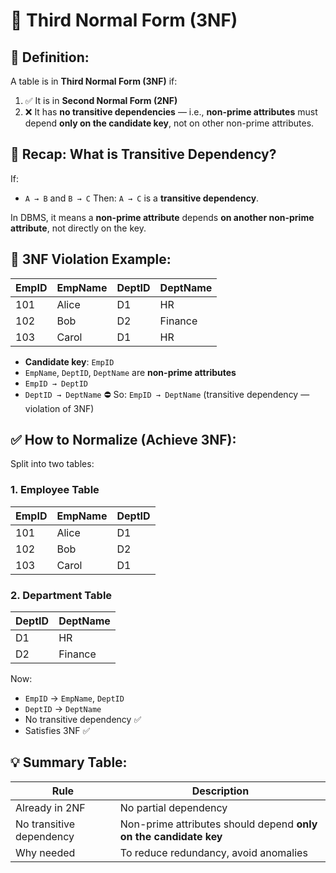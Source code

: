 # 🧾 Third Normal Form (3NF)

## 🔹 Definition:
A table is in **Third Normal Form (3NF)** if:
1. ✅ It is in **Second Normal Form (2NF)**
2. ❌ It has **no transitive dependencies** — i.e., **non-prime attributes** must depend **only on the candidate key**, not on other non-prime attributes.

## 🔁 Recap: What is Transitive Dependency?
If:
* `A → B` and `B → C` Then: `A → C` is a **transitive dependency**.

In DBMS, it means a **non-prime attribute** depends **on another non-prime attribute**, not directly on the key.

## 🚫 3NF Violation Example:

| EmpID | EmpName | DeptID | DeptName |
|-------|---------|--------|----------|
| 101   | Alice   | D1     | HR       |
| 102   | Bob     | D2     | Finance  |
| 103   | Carol   | D1     | HR       |

* **Candidate key**: `EmpID`
* `EmpName`, `DeptID`, `DeptName` are **non-prime attributes**
* `EmpID → DeptID`
* `DeptID → DeptName` ⛔ So: `EmpID → DeptName` (transitive dependency — violation of 3NF)

## ✅ How to Normalize (Achieve 3NF):
Split into two tables:

### 1. Employee Table
| EmpID | EmpName | DeptID |
|-------|---------|--------|
| 101   | Alice   | D1     |
| 102   | Bob     | D2     |
| 103   | Carol   | D1     |

### 2. Department Table
| DeptID | DeptName |
|--------|----------|
| D1     | HR       |
| D2     | Finance  |

Now:
* `EmpID` → `EmpName`, `DeptID`
* `DeptID` → `DeptName`
* No transitive dependency ✅
* Satisfies 3NF ✅

## 💡 Summary Table:

| Rule | Description |
|------|-------------|
| Already in 2NF | No partial dependency |
| No transitive dependency | Non-prime attributes should depend **only on the candidate key** |
| Why needed | To reduce redundancy, avoid anomalies |
